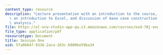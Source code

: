 ```yaml
---
content_type: resource
description: "Lecture presentation with an introduction to the course, a course outline,\
  \ an introduction to Excel, and discussion of base case construction \r\nand sensitivity\
  \ analysis."
file: https://ol-ocw-studio-app-qa.s3.amazonaws.com/courses/esd-70j-engineering-economy-module-fall-2009/5fa0b84793362aca263cb900be59ba34_MITESD_70Jf09_lec01.pdf
file_type: application/pdf
resourcetype: Document
title: Session One
uid: 5fa0b847-9336-2aca-263c-b900be59ba34
---
```


